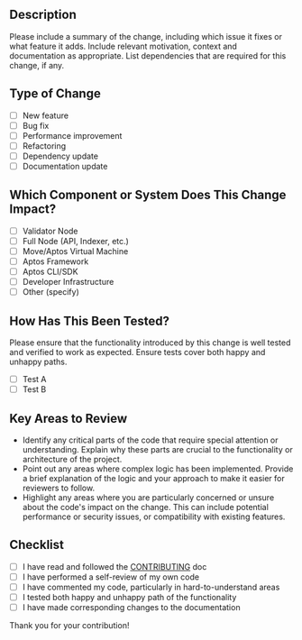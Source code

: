 ## Description
Please include a summary of the change, including which issue it fixes or what feature it adds. Include relevant motivation, context and documentation as appropriate. List dependencies that are required for this change, if any.

## Type of Change
- [ ] New feature
- [ ] Bug fix
- [ ] Performance improvement
- [ ] Refactoring
- [ ] Dependency update
- [ ] Documentation update

## Which Component or System Does This Change Impact?
- [ ] Validator Node
- [ ] Full Node (API, Indexer, etc.)
- [ ] Move/Aptos Virtual Machine
- [ ] Aptos Framework
- [ ] Aptos CLI/SDK
- [ ] Developer Infrastructure
- [ ] Other (specify)

## How Has This Been Tested?
Please ensure that the functionality introduced by this change is well tested and verified to work as expected. Ensure tests cover both happy and unhappy paths.

- [ ] Test A
- [ ] Test B

## Key Areas to Review
- Identify any critical parts of the code that require special attention or understanding. Explain why these parts are crucial to the functionality or architecture of the project.
- Point out any areas where complex logic has been implemented. Provide a brief explanation of the logic and your approach to make it easier for reviewers to follow.
- Highlight any areas where you are particularly concerned or unsure about the code's impact on the change. This can include potential performance or security issues, or compatibility with existing features.

## Checklist
- [ ] I have read and followed the [CONTRIBUTING](https://github.com/aptos-labs/aptos-core/blob/main/CONTRIBUTING.md) doc
- [ ] I have performed a self-review of my own code
- [ ] I have commented my code, particularly in hard-to-understand areas
- [ ] I tested both happy and unhappy path of the functionality
- [ ] I have made corresponding changes to the documentation

Thank you for your contribution!
